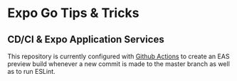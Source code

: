 # Expo Go Tips & Tricks

## CD/CI & Expo Application Services

This repository is currently configured with [Github Actions](../.github/workflows) to create an EAS preview build
whenever a new commit is made to the master branch as well as to run ESLint. 